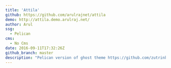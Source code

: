 ```yaml
---
title: 'Attila'
github: https://github.com/arulrajnet/attila
demo: http://attila.demo.arulraj.net/
author: Arul
ssg:
  - Pelican
cms:
  - No Cms
date: 2016-09-11T17:32:26Z
github_branch: master
description: "Pelican version of ghost theme https://github.com/zutrinken/attila"
---
```

